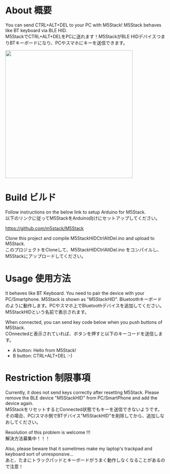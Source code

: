 # About 概要
You can send CTRL+ALT+DEL to your PC with M5Stack! M5Stack behaves like BT keyboard via BLE HID.\
M5StackでCTRL+ALT+DELをPCに送れます！M5StackがBLE HIDデバイスつまりBTキーボードになり、PCやスマホにキーを送信できます。

<img src="https://user-images.githubusercontent.com/618417/38174769-6b217e7c-360d-11e8-9a94-2b2ac8410b8e.jpg" width="400px">

# Build ビルド
Follow instructions on the below link to setup Arduino for M5Stack. \
以下のリンクに従ってM5StackをArduino向けにセットアップしてください。

https://github.com/m5stack/M5Stack

Clone this project and compile M5StackHIDCtrlAltDel.ino and upload to M5Stack. \
このプロジェクトをCloneして、M5StackHIDCtrlAltDel.ino をコンパイルし、M5Stackにアップロードしてください。

# Usage 使用方法
It behaves like BT Keyboard. You need to pair the device with your PC/Smartphone. M5Stack is shown as "M5StackHID".
Bluetoothキーボードのように動作します。PCやスマホ上でBluetoothデバイスを追加してください。M5StackHIDという名前で表示されます。

When connected, you can send key code below when you push buttons of M5Stack. \
COnnectedと表示されていれば、ボタンを押すと以下のキーコードを送信します。

* A button: Hello from M5Stack!
* B button: CTRL+ALT+DEL :-)

# Restriction 制限事項
Currently, it does not send keys correctly after resetting M5Stack. Please remove the BLE device "M5StackHID" from PC/SmartPhone and add the device again. \
M5StackをリセットするとConnected状態でもキーを送信できないようです。その場合、PC/スマホ側でBTデバイス"M5StackHID"を削除してから、追加しなおしてください。

Resolution of this problem is welcome !!! \
解決方法募集中！！！

Also, please beware that it sometimes make my laptop's trackpad and keyboard sort of unresponsive... \
あと、たまにトラックパッドとキーボードがうまく動作しなくなることがあるので注意！
